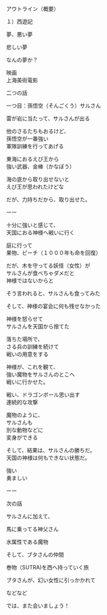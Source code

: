 アウトライン（概要）

１）西遊記

夢、悪い夢

悲しい夢

なんの夢か？

映画<br/>
上海美術電影

二つの話

一つ目：孫悟空（そんごくう）サルさん

雷が岩に当たって、サルさんが出る

他のさるたちもおるけど、<br/>
孫悟空が一番強い<br/>
軍隊訓練を行ってあげる

東海におるえび王から<br/>
強い武器、金棒（かなぼう）

海の底から取り出せないと<br/>
えび王が思われたけどな

だが、力持ちだから、取り出せた。

ーー

十分に強いと感じて、<br/>
天国におる神様へ戦いに行く

庭に行って<br/>
果物、ピーチ（１０００年も命を回復）

だが、木を守ってる妖怪（女性）が<br/>
サルさんが食べちゃダメだと<br/>
神様ではないからと

そう言われると、サルさんも食ってみた

そして、神様の宴会に何も残せなかった

神様を怒らせて<br/>
サルさんを天国から捨てた

落ちた場所で、<br/>
さる兵の訓練を続けて<br/>
戦いの用意をする

神様が、これを観て、<br/>
強い魔物をサルさんのとこへ<br/>
戦いに行かせた。

戦い、ドラゴンボール思い出す<br/>
連続的な攻撃

魔物のように、<br/>
サルさんも<br/>
別な動物などに<br/>
変身ができる

そして、結果は、サルさんの勝ちだ。<br/>
天国の神様は何もできない状態だ。

強い<br/>
勇ましい

ーー

次の話

サルさんに加えて、

馬に乗ってる神父さん

水属性である魔物

そして、ブタさんの仲間

巻物（SUTRA)を西へ持っていく旅

ブタさんが、幻い女性に引っかかれて

などなど

では、また会いましょう！


